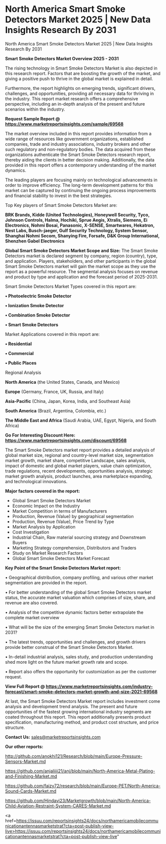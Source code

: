 # North America Smart Smoke Detectors Market 2025 | New Data Insights Research By 2031
North America Smart Smoke Detectors Market 2025 | New Data Insights Research By 2031

<Strong> Smart Smoke Detectors Market Overview 2025 - 2031</strong>

The rising technology in Smart Smoke Detectors Market is also depicted in this research report. Factors that are boosting the growth of the market, and giving a positive push to thrive in the global market is explained in detail.

Furthermore, the report highlights on emerging trends, significant drivers, challenges, and opportunities, providing all necessary data for thriving in the industry. This report market research offers a comprehensive perspective, including an in-depth analysis of the present and future scenarios within the industry.

<strong>Request Sample Report @ <a href=https://www.marketreportsinsights.com/sample/69568>https://www.marketreportsinsights.com/sample/69568</a></strong>

The market overview included in this report provides information from a wide range of resources like government organizations, established companies, trade and industry associations, industry brokers and other such regulatory and non-regulatory bodies. The data acquired from these organizations authenticate the Smart Smoke Detectors research report, thereby aiding the clients in better decision making. Additionally, the data provided in this report offers a contemporary understanding of the market dynamics.

The leading players are focusing mainly on technological advancements in order to improve efficiency. The long-term development patterns for this market can be captured by continuing the ongoing process improvements and financial stability to invest in the best strategies.

Top Key players of Smart Smoke Detectors Market are:

<strong>BRK Brands, Kidde (United Technologies), Honeywell Security, Tyco, Johnson Controls, Halma, Hochiki, Sprue Aegis, Xtralis, Siemens, Ei Electronics, Nohmi Bosai, Panasonic, X-SENSE, Smartwares, Hekatron, Nest Labs, Busch-jaeger, Gulf Security Technology, System Sensor, Shanghai Nohmi Secom, Shanying Fire, Forsafe, D&K Group International, Shenzhen Gabel Electronics</strong>

<strong><b>Global Smart Smoke Detectors Market Scope and Size:</b></strong>
The Smart Smoke Detectors market is declared segment by company, region (country), type, and application. Players, stakeholders, and other participants in the global Smart Smoke Detectors market will gain the market scope as they use the report as a powerful resource. The segmental analysis focuses on revenue and product by type and application and the forecast period of 2025-2031.

Smart Smoke Detectors Market Types covered in this report are:

<strong>• Photoelectric Smoke Detector

• Ionization Smoke Detector

• Combination Smoke Detector

• Smart Smoke Detectors</strong>

Market Applications covered in this report are:

<strong>• Residential

• Commercial

• Public Places</strong> 

Regional Analysis

<strong>North America</strong> (the United States, Canada, and Mexico)

<strong>Europe</strong> (Germany, France, UK, Russia, and Italy)

<strong>Asia-Pacific</strong> (China, Japan, Korea, India, and Southeast Asia)

<strong>South America</strong> (Brazil, Argentina, Colombia, etc.)

<strong>The Middle East and Africa</strong> (Saudi Arabia, UAE, Egypt, Nigeria, and South Africa)

<strong>Go For Interesting Discount Here: <a href=https://www.marketreportsinsights.com/discount/69568>https://www.marketreportsinsights.com/discount/69568</a></strong>

The Smart Smoke Detectors market report provides a detailed analysis of global market size, regional and country-level market size, segmentation market growth, market share, competitive Landscape, sales analysis, impact of domestic and global market players, value chain optimization, trade regulations, recent developments, opportunities analysis, strategic market growth analysis, product launches, area marketplace expanding, and technological innovations.

<strong><b>Major factors covered in the report:</b></strong>
<ul>
  <li>Global Smart Smoke Detectors Market </li>
  <li>Economic Impact on the Industry</li>
  <li>Market Competition in terms of Manufacturers</li>
  <li>Production, Revenue (Value) by geographical segmentation</li>
  <li>Production, Revenue (Value), Price Trend by Type</li>
  <li>Market Analysis by Application</li>
  <li>Cost Investigation</li>
  <li>Industrial Chain, Raw material sourcing strategy and Downstream Buyers</li>
  <li>Marketing Strategy comprehension, Distributors and Traders</li>
  <li>Study on Market Research Factors</li>
  <li>Global Smart Smoke Detectors Market Forecast</li>
</ul>

<strong><b>Key Point of the Smart Smoke Detectors Market report:</b></strong>

• Geographical distribution, company profiling, and various other market segmentation are provided in the report.

• For better understanding of the global Smart Smoke Detectors market status, the accurate market valuation which comprises of size, share, and revenue are also covered.

• Analysis of the competitive dynamic factors better extrapolate the complete market overview

• What will be the size of the emerging Smart Smoke Detectors market in 2031?

• The latest trends, opportunities and challenges, and growth drivers provide better construal of the Smart Smoke Detectors Market.

• In-detail industrial analysis, sales study, and production understanding shed more light on the future market growth rate and scope.

• Report also offers the opportunity for customization as per the customer request.

<strong><b>View Full Report @ <a href=https://www.marketreportsinsights.com/industry-forecast/smart-smoke-detectors-market-growth-and-size-2021-69568>https://www.marketreportsinsights.com/industry-forecast/smart-smoke-detectors-market-growth-and-size-2021-69568</a></b></strong>


At last, the Smart Smoke Detectors Market report includes investment come analysis and development trend analysis. The present and future opportunities of the fastest growing international industry segments are coated throughout this report. This report additionally presents product specification, manufacturing method, and product cost structure, and price structure.

<strong>Contact Us:</strong>
sales@marketreportsinsights.com

<strong>Our other reports:</strong>

<a href=http://github.com/anokhi121/Research/blob/main/Europe-Pressure-Sensors-Market.md>http://github.com/anokhi121/Research/blob/main/Europe-Pressure-Sensors-Market.md</a>

<a href=https://github.com/anjaliiii21/anj/blob/main/North-America-Metal-Plating-and-Finishing-Market.md>https://github.com/anjaliiii21/anj/blob/main/North-America-Metal-Plating-and-Finishing-Market.md</a>

<a href=https://github.com/faizy72/research/blob/main/Europe-PET/North-America-Sound-Cards-Market.md>https://github.com/faizy72/research/blob/main/Europe-PET/North-America-Sound-Cards-Market.md</a>

<a href=https://github.com/Hindavi23/Marketgrowth/blob/main/North-America-Child-Aviation-Restraint-System-CARES-Market.md>https://github.com/Hindavi23/Marketgrowth/blob/main/North-America-Child-Aviation-Restraint-System-CARES-Market.md</a>

<a href=https://issuu.com/reportsinsights24/docs/northamericamobilecommunicationantennasmarketstrat?cta=post-publish-view-live>https://issuu.com/reportsinsights24/docs/northamericamobilecommunicationantennasmarketstrat?cta=post-publish-view-live</a>"
